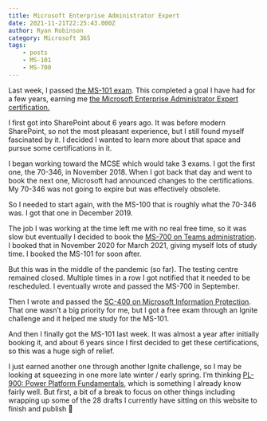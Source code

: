 ```yaml
---
title: Microsoft Enterprise Administrator Expert
date: 2021-11-21T22:25:43.000Z
author: Ryan Robinson
category: Microsoft 365
tags:
    - posts
    - MS-101
    - MS-700
---
```


Last week, I passed [the MS-101 exam](https://docs.microsoft.com/en-us/learn/certifications/exams/ms-101). This completed a goal I have had for a few years, earning me [the Microsoft Enterprise Administrator Expert certification.](https://docs.microsoft.com/en-us/learn/certifications/m365-enterprise-administrator/)

I first got into SharePoint about 6 years ago. It was before modern SharePoint, so not the most pleasant experience, but I still found myself fascinated by it. I decided I wanted to learn more about that space and pursue some certifications in it.

I began working toward the MCSE which would take 3 exams. I got the first one, the 70-346, in November 2018. When I got back that day and went to book the next one, Microsoft had announced changes to the certifications. My 70-346 was not going to expire but was effectively obsolete.

So I needed to start again, with the MS-100 that is roughly what the 70-346 was. I got that one in December 2019.

The job I was working at the time left me with no real free time, so it was slow but eventually I decided to book the [MS-700 on Teams administration](https://docs.microsoft.com/en-us/learn/certifications/exams/ms-700). I booked that in November 2020 for March 2021, giving myself lots of study time. I booked the MS-101 for soon after.

But this was in the middle of the pandemic (so far). The testing centre remained closed. Multiple times in a row I got notified that it needed to be rescheduled. I eventually wrote and passed the MS-700 in September.

Then I wrote and passed the [SC-400 on Microsoft Information Protection](https://docs.microsoft.com/en-us/learn/certifications/exams/sc-400). That one wasn’t a big priority for me, but I got a free exam through an Ignite challenge and it helped me study for the MS-101.

And then I finally got the MS-101 last week. It was almost a year after initially booking it, and about 6 years since I first decided to get these certifications, so this was a huge sigh of relief.

I just earned another one through another Ignite challenge, so I may be looking at squeezing in one more late winter / early spring. I’m thinking [PL-900: Power Platform Fundamentals](https://docs.microsoft.com/en-us/learn/certifications/exams/pl-900), which is something I already know fairly well. But first, a bit of a break to focus on other things including wrapping up some of the 28 drafts I currently have sitting on this website to finish and publish 🙂
